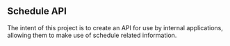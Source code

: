 ## Schedule API

The intent of this project is to create an API for use by internal applications, allowing them to make use of schedule related information.